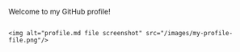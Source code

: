  Welcome to my GitHub profile!
   ```

   <img alt="profile.md file screenshot" src="/images/my-profile-file.png"/>
